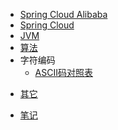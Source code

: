 * [Spring Cloud Alibaba](springcloudalibaba/initializr.md)
* [Spring Cloud](springcloud/springAnalysis.md)
* [JVM](jvm/cpuMemoryHandle.md)
* [算法](algorithm/dataStructure.md)
* 字符编码
    * [ASCII码对照表](characterEncoding/ASCII.md)
<!-- Others -->
* [其它](others/)

* [笔记](notes/)